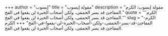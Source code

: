 +++
author = "إيسوب"
title = "مقولة إيسوب"
description = "مقولة إيسوب: الكرم المفاجئ قد يسر الحمقى، ولكن أصحاب الخبرة لن يقعوا في الفخ."
quote = '''الكرم المفاجئ قد يسر الحمقى، ولكن أصحاب الخبرة لن يقعوا في الفخ.'''
slug = "الكرم-المفاجئ-قد-يسر-الحمقى،-ولكن-أصحاب-الخبرة-لن-يقعوا-في-الفخ"
+++
الكرم المفاجئ قد يسر الحمقى، ولكن أصحاب الخبرة لن يقعوا في الفخ.
